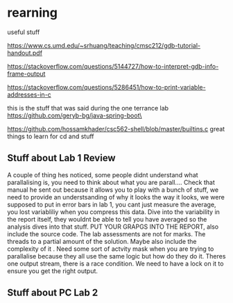 # rearning
useful stuff

https://www.cs.umd.edu/~srhuang/teaching/cmsc212/gdb-tutorial-handout.pdf

https://stackoverflow.com/questions/5144727/how-to-interpret-gdb-info-frame-output

https://stackoverflow.com/questions/5286451/how-to-print-variable-addresses-in-c

this is the stuff that was said during the one terrance lab https://github.com/geryb-bg/java-spring-boot\

https://github.com/hossamkhader/csc562-shell/blob/master/builtins.c great things to learn for cd and stuff

## Stuff about Lab 1 Review

A couple of thing hes noticed, some people didnt understand what parallalising is, you need to think about what you are parall....
Check that manual he sent out because it allows you to play with a bunch of stuff, we need to provide an understsanding of why it looks the way it looks, we were supposed to put in error bars in lab 1, you cant just measure the average, you lost variabliliy when you compress this data. Dive into the variability in the report itself, they wouldnt be able to tell you have averaged so the analysis dives into that stuff. PUT YOUR GRAPGS INTO THE REPORT, also include the source code. The lab assessments are not for marks. The threads to a partial amount of the solution. Maybe also include the complexity of it . Need some sort of actvity mask when you are trying to parallalise because they all use the same logic but how do they do it. Theres one output stream, there is a race condition. We need to have a lock on it to ensure you get the right output. 

## Stuff about PC Lab 2 

